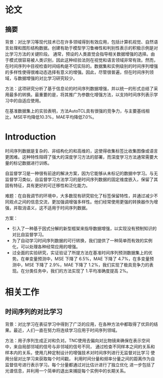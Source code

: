 # 论文

## 摘要

背景：对比学习等现代技术已在许多领域得到有效应用，包括计算机视觉、自然语言处理和图形结构数据。创建有助于模型学习鲁棒性和判别性表示的积极示例是对比学习方法的关键阶段。
通常，预设的人类直觉会指导相关数据增强的选择。由于模式很容易被人类识别，因此这种经验法则在视觉和语言领域非常有效。然而，在时间序列中目视检查时间结构是不切实际的。数据集和实例级别的时间序列增强的多样性使得很难动态选择有意义的增强。因此，尽管很普遍，但在时间序列领域，与数据增强的对比学习研究较少。

方法：这项研究分析了基于信息论的时间序列数据增强，并以统一的形式总结了采用最多的转换。最重要的是，将其推广为参数化增强方法，以支持时间序列表示学习中的自适应使用。

在基准数据集上的实验表明，方法AutoTCL具有很强的竞争力，与主要基线相比，MSE平均降低10.3%，MAE平均降低7.0%。

# Introduction

时间序列数据是复杂的、非结构化的和高维的，这使得收集标签比收集图像或语言更困难。这种特性阻碍了强大的深度学习方法的部署，而深度学习方法通常需要大量的标记数据进行训练。

自监督学习是一种很有前途的解决方案，因为它能够从未标记的数据中学习。与无监督学习类似，自监督学习方法学习的是时间序列数据的固定维度嵌入，保留了其固有特征，具有更好的可迁移性和泛化能力。

难题：在自我调节的环境中，大多数现有研究软化了标签保留特性，并通过减少不同观点之间的信息交流，更加强调增强多样性。他们经常使用更强的转换器作为增强，并取消语义，这不适用于时间序列数据。

方案：
- 引入了一种基于因式分解的新型框架来指导数据增强，以实现没有预制知识的对比自监督学习。
- 为了自动学习时间序列数据的可行转换，我们提供了一种简单而有效的实例化，可以处理各种经常应用的增强。
- 过全面的实验研究，实证验证了所提方法在基准时间序列预测数据集上的优势。在单变量预测中，MSE 下降了 6.5%，MAE 下降了 4.7%，在多变量预测中，MSE 下降了 2.9%，MAE 下降了 1.2%，我们实现了极具竞争力的表现。在分类任务中，我们的方法实现了 1.平均准确度提高 2%。

# 相关工作

## 时间序列的对比学习

背景：对比学习在表征学习中得到了广泛的应用，在各种方法中都取得了优异的结果。最近，人们一直在努力将连续学习应用于时间序列领域。

方法：用子序列生成正对和负对。TNC使用去偏向对比物镜来确保在表示空间中，来自局部邻域的信号与非邻域的信号不同， 通过检查不同样本之间的关系和样本内的关系，使用几种定制设计的增强技术对时间序列进行无监督对比学习 使用分层对比学习来获取每个时间戳， 利用时间分量和频率分量之间的距离作为自监督信号进行表示学习。每个分量都通过对比估计进行了独立优化 进一步包括了光谱信息，并利用一个简单的退出来捕捉每个实例中的长期关系。
